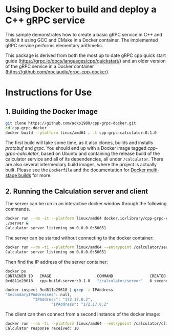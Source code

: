 # Using Docker to build and deploy a C++ gRPC service

This sample demonstrates how to create a basic gRPC service in C++ and build it it using GCC and CMake in a Docker container.
The implemented gRPC service performs elementary arithmetic.

This package is derived from both the most up to date gRPC cpp quick start guide (https://grpc.io/docs/languages/cpp/quickstart/) and an older version of the gRPC service in a Docker container (https://github.com/npclaudiu/grpc-cpp-docker).

# Instructions for Use

## 1. Building the Docker Image

```sh
git clone https://github.com/acko1980/cpp-grpc-docker.git
cd cpp-grpc-docker
docker build --platform linux/amd64 . -t cpp-grpc-calculator:0.1.0
```

The first build will take some time, as it also clones, builds and installs *protobuf*
and *grpc*. You should end up with a Docker image tagged *cpp-grpc-calculator*, based on Ubuntu and
containing the release build of the calculator service and all of its dependencies,
all under `/calculator`. There are also several intermediary build images, where the project
is actually built. Please see the `Dockerfile` and the documentation for
[Docker multi-stage builds](https://docs.docker.com/develop/develop-images/multistage-build/)
for more.

## 2. Running the Calculation server and client

The server can be run in an interactive docker window through the following commands.

```sh
docker run --rm -it --platform linux/amd64 docker.io/library/cpp-grpc-calculator:0.1.0
./server &
Calculator server listening on 0.0.0.0:50051
```

The server can be started without connecting to the docker container:

```sh
docker run --rm -ti --platform linux/amd64 --entrypoint /calculator/server docker.io/library/cpp-grpc-calculator:0.1.0
Calculator server listening on 0.0.0.0:50051
```

Then find the IP address of the server container:

```sh
docker ps
CONTAINER ID   IMAGE                    COMMAND                CREATED         STATUS         PORTS       NAMES
9cd811e29618   cpp-build-server:0.1.0   "/calculator/server"   6 seconds ago   Up 6 seconds   50051/tcp   tender_galois

docker inspect 9cd811e29618 | grep -i IPAddress
"SecondaryIPAddresses": null,
            "IPAddress": "172.17.0.2",
                    "IPAddress": "172.17.0.2"
```

 The client can then connect from a second instance of the docker image:

 ```sh
 docker run --rm -ti --platform linux/amd64 --entrypoint /calculator/client docker.io/library/cpp-grpc-calculator:0.1.0 --target=172.17.0.2:50051
 Calculator response received: 10
 ```
